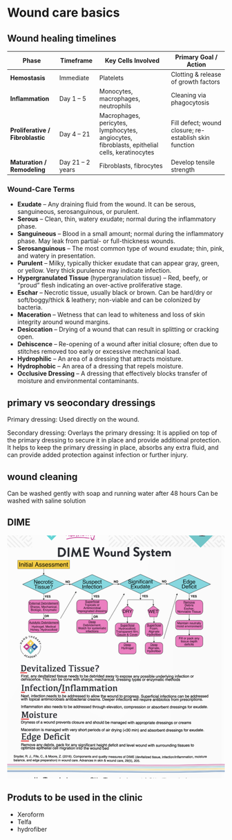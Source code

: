 # Wound care basics

## Wound healing timelines

| Phase                            | Timeframe        | Key Cells Involved                                                                            | Primary Goal / Action                                  |
| -------------------------------- | ---------------- | --------------------------------------------------------------------------------------------- | ------------------------------------------------------ |
| **Hemostasis**                   | Immediate        | Platelets                                                                                     | Clotting & release of growth factors                   |
| **Inflammation**                 | Day 1 – 5        | Monocytes, macrophages, neutrophils                                                           | Cleaning via phagocytosis                              |
| **Proliferative / Fibroblastic** | Day 4 – 21       | Macrophages, pericytes, lymphocytes, angiocytes, fibroblasts, epithelial cells, keratinocytes | Fill defect; wound closure; re-establish skin function |
| **Maturation / Remodeling**      | Day 21 – 2 years | Fibroblasts, fibrocytes                                                                       | Develop tensile strength                               |

### Wound-Care Terms

- **Exudate** – Any draining fluid from the wound. It can be serous, sanguineous, serosanguinous, or purulent.
- **Serous** – Clean, thin, watery exudate; normal during the inflammatory phase.
- **Sanguineous** – Blood in a small amount; normal during the inflammatory phase. May leak from partial- or full-thickness wounds.
- **Serosanguinous** – The most common type of wound exudate; thin, pink, and watery in presentation.
- **Purulent** – Milky, typically thicker exudate that can appear gray, green, or yellow. Very thick purulence may indicate infection.
- **Hypergranulated Tissue** (hypergranulation tissue) – Red, beefy, or “proud” flesh indicating an over-active proliferative stage.
- **Eschar** – Necrotic tissue, usually black or brown. Can be hard/dry or soft/boggy/thick & leathery; non-viable and can be colonized by bacteria.
- **Maceration** – Wetness that can lead to whiteness and loss of skin integrity around wound margins.
- **Desiccation** – Drying of a wound that can result in splitting or cracking open.
- **Dehiscence** – Re-opening of a wound after initial closure; often due to stitches removed too early or excessive mechanical load.
- **Hydrophilic** – An area of a dressing that attracts moisture.
- **Hydrophobic** – An area of a dressing that repels moisture.
- **Occlusive Dressing** – A dressing that effectively blocks transfer of moisture and environmental contaminants.

## primary vs seocondary dressings

Primary dressing: Used directly on the wound.

Secondary dressing: Overlays the primary dressing: It is applied on top of the primary dressing to secure it in place and provide additional protection. It helps to keep the primary dressing in place, absorbs any extra fluid, and can provide added protection against infection or further injury.

## wound cleaning

Can be washed gently with soap and running water after 48 hours
Can be washed with saline solution

## DIME

![wound care DIME](../../images/DIME.png)

## Produts to be used in the clinic

- Xeroform
- Telfa
- hydrofiber
